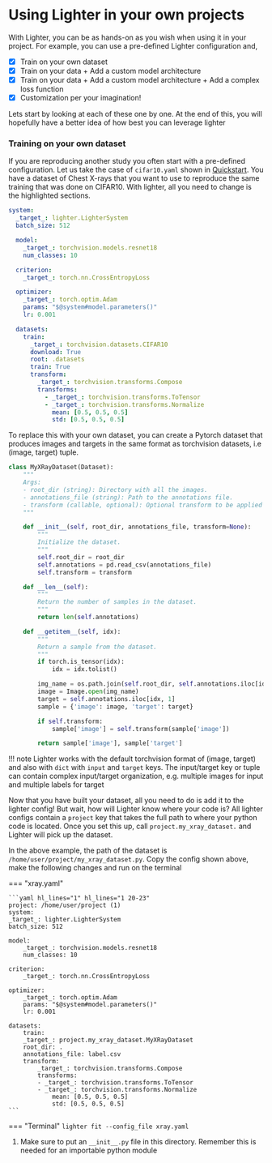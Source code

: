 # Using Lighter in your own projects

With Lighter, you can be as hands-on as you wish when using it in your project. For example, you can use a pre-defined Lighter configuration and,

- [x] Train on your own dataset
- [x] Train on your data + Add a custom model architecture
- [x] Train on your data + Add a custom model architecture + Add a complex loss function
- [x] Customization per your imagination! 

Lets start by looking at each of these one by one. At the end of this, you will hopefully have a better idea of how best you can leverage lighter

### Training on your own dataset

If you are reproducing another study you often start with a pre-defined configuration. Let us take the case of `cifar10.yaml` shown in [Quickstart](./quickstart.md). You have a dataset of Chest X-rays that you want to use to reproduce the same training that was done on CIFAR10. With lighter, all you need to change is the highlighted sections.

```yaml title="cifar10.yaml"  hl_lines="18-29"
system:
  _target_: lighter.LighterSystem
  batch_size: 512

  model:
    _target_: torchvision.models.resnet18
    num_classes: 10

  criterion:
    _target_: torch.nn.CrossEntropyLoss

  optimizer:
    _target_: torch.optim.Adam
    params: "$@system#model.parameters()"
    lr: 0.001

  datasets:
    train:
      _target_: torchvision.datasets.CIFAR10
      download: True
      root: .datasets
      train: True
      transform:
        _target_: torchvision.transforms.Compose
        transforms:
          - _target_: torchvision.transforms.ToTensor
          - _target_: torchvision.transforms.Normalize
            mean: [0.5, 0.5, 0.5]
            std: [0.5, 0.5, 0.5]
```

To replace this with your own dataset, you can create a Pytorch dataset that produces images and targets in the same format as torchvision datasets, i.e (image, target) tuple.

```py title="/home/user/project/my_xray_dataset.py"
class MyXRayDataset(Dataset):
    """
    Args:
    - root_dir (string): Directory with all the images.
    - annotations_file (string): Path to the annotations file.
    - transform (callable, optional): Optional transform to be applied on a sample.
    """

    def __init__(self, root_dir, annotations_file, transform=None):
        """
        Initialize the dataset.
        """
        self.root_dir = root_dir
        self.annotations = pd.read_csv(annotations_file)
        self.transform = transform

    def __len__(self):
        """
        Return the number of samples in the dataset.
        """
        return len(self.annotations)

    def __getitem__(self, idx):
        """
        Return a sample from the dataset.
        """
        if torch.is_tensor(idx):
            idx = idx.tolist()

        img_name = os.path.join(self.root_dir, self.annotations.iloc[idx, 0])
        image = Image.open(img_name)
        target = self.annotations.iloc[idx, 1]
        sample = {'image': image, 'target': target}

        if self.transform:
            sample['image'] = self.transform(sample['image'])

        return sample['image'], sample['target']

```

!!! note
    Lighter works with the default torchvision format of (image, target) and also with `dict` with `input` and `target` keys. The input/target key or tuple can contain complex input/target organization, e.g. multiple images for input and multiple labels for target


Now that you have built your dataset, all you need to do is add it to the lighter config! But wait, how will Lighter know where your code is? All lighter configs contain a `project` key that takes the full path to where your python code is located. Once you set this up, call `project.my_xray_dataset.` and Lighter will pick up the dataset. 

In the above example, the path of the dataset is `/home/user/project/my_xray_dataset.py`. Copy the config shown above, make the following changes and run on the terminal

<div class="annotate" markdown>
=== "xray.yaml"


    ```yaml hl_lines="1" hl_lines="1 20-23"
    project: /home/user/project (1)
    system:
    _target_: lighter.LighterSystem
    batch_size: 512

    model:
        _target_: torchvision.models.resnet18
        num_classes: 10

    criterion:
        _target_: torch.nn.CrossEntropyLoss

    optimizer:
        _target_: torch.optim.Adam
        params: "$@system#model.parameters()"
        lr: 0.001

    datasets:
        train:
        _target_: project.my_xray_dataset.MyXRayDataset
        root_dir: .
        annotations_file: label.csv
        transform:
            _target_: torchvision.transforms.Compose
            transforms:
            - _target_: torchvision.transforms.ToTensor
            - _target_: torchvision.transforms.Normalize
                mean: [0.5, 0.5, 0.5]
                std: [0.5, 0.5, 0.5]
    ```
 

=== "Terminal"
    ```
    lighter fit --config_file xray.yaml
    ```

</div>   

1. Make sure to put an `__init__.py` file in this directory. Remember this is needed for an importable python module